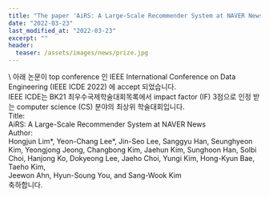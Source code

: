 ```yaml
---
title: "The paper 'AiRS: A Large-Scale Recommender System at NAVER News' has been accepted in a top conference, IEEE ICDE 2022"
date: "2022-03-23"
last_modified_at: "2022-03-23"
excerpt: ""
header:
  teaser: /assets/images/news/prize.jpg
---
```

\\
아래 논문이 top conference 인 IEEE International Conference on Data Engineering (IEEE ICDE 2022) 에 accept 되었습니다.<br>IEEE ICDE는 BK21 최우수국제학술대회목록에서 impact factor (IF) 3점으로 인정 받는 computer science (CS) 분야의 최상위 학술대회입니다.<br>Title:<br>AiRS: A Large-Scale Recommender System at NAVER News<br>Author:<br>Hongjun Lim*, Yeon-Chang Lee*, Jin-Seo Lee, Sanggyu Han, Seunghyeon Kim, Yeongjong Jeong, Changbong Kim, Jaehun Kim, Sunghoon Han, Solbi Choi, Hanjong Ko, Dokyeong Lee, Jaeho Choi, Yungi Kim, Hong-Kyun Bae, Taeho Kim,<br>Jeewon Ahn, Hyun-Soung You, and Sang-Wook Kim<br>축하합니다.